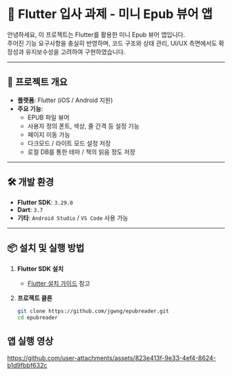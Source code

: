 # 📘 Flutter 입사 과제 - 미니 Epub 뷰어 앱

안녕하세요, 이 프로젝트는 Flutter를 활용한 미니 Epub 뷰어 앱입니다.  
주어진 기능 요구사항을 충실히 반영하며, 코드 구조와 상태 관리, UI/UX 측면에서도 확장성과 유지보수성을 고려하여 구현하였습니다.

---

## 🧩 프로젝트 개요

- **플랫폼**: Flutter (iOS / Android 지원)
- **주요 기능**:
    - EPUB 파일 뷰어
    - 사용자 정의 폰트, 색상, 줄 간격 등 설정 기능
    - 페이지 이동 가능 
    - 다크모드 / 라이트 모드 설정 저장
    - 로컬 DB를 통한 테마 / 책의 읽음 정도 저장

---

## 🛠️ 개발 환경

- **Flutter SDK**: `3.29.0`
- **Dart**: `3.7`
- **기타**: `Android Studio` / `VS Code` 사용 가능

---

## 📦 설치 및 실행 방법

1. **Flutter SDK 설치**
    - [Flutter 설치 가이드](https://docs.flutter.dev/get-started/install) 참고

2. **프로젝트 클론**
   ```bash
   git clone https://github.com/jgwng/epubreader.git
   cd epubreader

## 앱 실행 영상
   

https://github.com/user-attachments/assets/823e413f-9e33-4ef4-8624-b1d9fbbf632c



